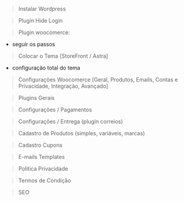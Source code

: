 > Instalar Wordpress

> Plugin Hide Login

> Plugin woocomerce:

   - seguir os passos

> Colocar o Tema [StoreFront / Astra]

   - configuração total do tema

> Configurações Woocomerce [Geral, Produtos, Emails, Contas e Privacidade, Integração, Avançado]

> Plugins Gerais

> Configurações / Pagamentos

> Configurações / Entrega (plugin correios)

> Cadastro de Produtos (simples, variáveis, marcas)

> Cadastro Cupons

> E-mails Templates

> Politica Privacidade

> Termos de Condição

> SEO